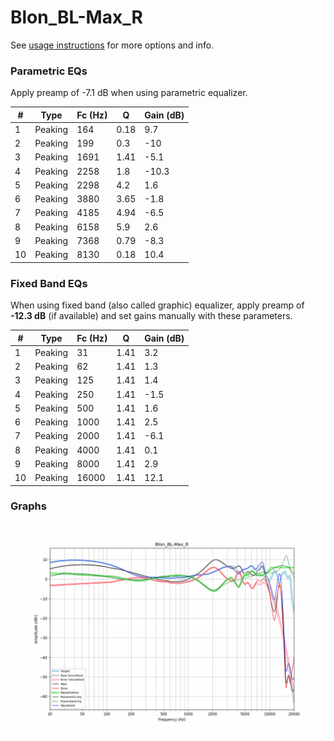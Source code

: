 # Blon_BL-Max_R
See [usage instructions](https://github.com/jaakkopasanen/AutoEq#usage) for more options and info.

### Parametric EQs
Apply preamp of -7.1 dB when using parametric equalizer.

|   # | Type    |   Fc (Hz) |    Q |   Gain (dB) |
|-----|---------|-----------|------|-------------|
|   1 | Peaking |       164 | 0.18 |         9.7 |
|   2 | Peaking |       199 | 0.3  |       -10   |
|   3 | Peaking |      1691 | 1.41 |        -5.1 |
|   4 | Peaking |      2258 | 1.8  |       -10.3 |
|   5 | Peaking |      2298 | 4.2  |         1.6 |
|   6 | Peaking |      3880 | 3.65 |        -1.8 |
|   7 | Peaking |      4185 | 4.94 |        -6.5 |
|   8 | Peaking |      6158 | 5.9  |         2.6 |
|   9 | Peaking |      7368 | 0.79 |        -8.3 |
|  10 | Peaking |      8130 | 0.18 |        10.4 |

### Fixed Band EQs
When using fixed band (also called graphic) equalizer, apply preamp of **-12.3 dB** (if available) and set gains manually with these parameters.

|   # | Type    |   Fc (Hz) |    Q |   Gain (dB) |
|-----|---------|-----------|------|-------------|
|   1 | Peaking |        31 | 1.41 |         3.2 |
|   2 | Peaking |        62 | 1.41 |         1.3 |
|   3 | Peaking |       125 | 1.41 |         1.4 |
|   4 | Peaking |       250 | 1.41 |        -1.5 |
|   5 | Peaking |       500 | 1.41 |         1.6 |
|   6 | Peaking |      1000 | 1.41 |         2.5 |
|   7 | Peaking |      2000 | 1.41 |        -6.1 |
|   8 | Peaking |      4000 | 1.41 |         0.1 |
|   9 | Peaking |      8000 | 1.41 |         2.9 |
|  10 | Peaking |     16000 | 1.41 |        12.1 |

### Graphs
![](./Blon_BL-Max_R.png)

